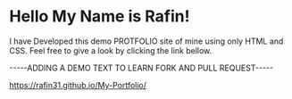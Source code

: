 
# Hello My Name is Rafin!

I have Developed this demo PROTFOLIO site of mine using only HTML and CSS. Feel free to give a look by clicking the link bellow.

-----ADDING A DEMO TEXT TO LEARN FORK AND PULL REQUEST-----

https://rafin31.github.io/My-Portfolio/

